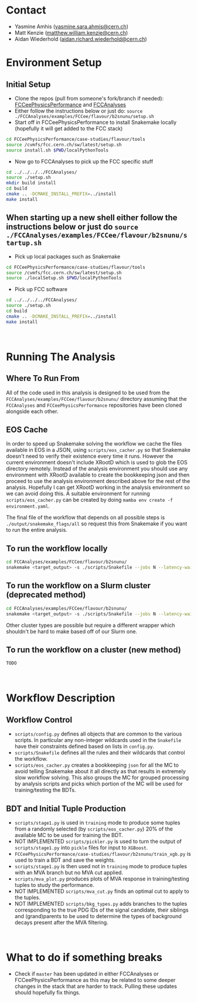 # Contact
- Yasmine Amhis (yasmine.sara.ahmis@cern.ch)
- Matt Kenzie (matthew.william.kenzie@cern.ch)
- Aidan Wiederhold (aidan.richard.wiederhold@cern.ch)

# Environment Setup

## Initial Setup
- Clone the repos (pull from someone's fork/branch if needed): [FCCeePhysicsPerformance](https://github.com/HEP-FCC/FCCeePhysicsPerformance) and [FCCAnalyses](https://github.com/HEP-FCC/FCCAnalyses)
- Either follow the instructions below or just do: `source ./FCCAnalyses/examples/FCCee/flavour/b2snunu/setup.sh`
- Start off in FCCeePhysicsPerformance to install Snakemake locally (hopefully it will get added to the FCC stack)
```bash
cd FCCeePhysicsPerformance/case-studies/flavour/tools
source /cvmfs/fcc.cern.ch/sw/latest/setup.sh
source install.sh $PWD/localPythonTools
```
- Now go to FCCAnalyses to pick up the FCC specific stuff
```bash
cd ../../../../FCCAnalyses/
source ./setup.sh
mkdir build install
cd build
cmake .. -DCMAKE_INSTALL_PREFIX=../install
make install
```

## When starting up a new shell either follow the instructions below or just do `source ./FCCAnalyses/examples/FCCee/flavour/b2snunu/startup.sh`
- Pick up local packages such as Snakemake
```bash
cd FCCeePhysicsPerformance/case-studies/flavour/tools
source /cvmfs/fcc.cern.ch/sw/latest/setup.sh
source ./localSetup.sh $PWD/localPythonTools
```
- Pick up FCC software
```bash
cd ../../../../FCCAnalyses/
source ./setup.sh
cd build
cmake .. -DCMAKE_INSTALL_PREFIX=../install
make install
```
<br />

# Running The Analysis
## Where To Run From
All of the code used in this analysis is designed to be used from the `FCCAnalyses/examples/FCCee/flavour/b2snunu/` directory assuming that the `FCCAnalyses` and `FCCeePhysicsPerformance` repositories have been cloned alongside each other.

## EOS Cache
In order to speed up Snakemake solving the workflow we cache the files available in EOS in a JSON, using `scripts/eos_cacher.py` so that Snakemake doesn't need to verify their existence every time it runs. However the current environment doesn't include XRootD which is used to glob the EOS directory remotely. Instead of the analysis environment you should use any environment with XRootD available to create the bookkeeping json and then proceed to use the analysis environment described above for the rest of the analysis. Hopefully I can get XRootD working in the analysis environment so we can avoid doing this. A suitable environment for running `scripts/eos_cacher.py` can be created by doing `mamba env create -f environment.yaml`.

The final file of the workflow that depends on all possible steps is `./output/snakemake_flags/all` so request this from Snakemake if you want to run the entire analysis.

## To run the workflow locally
```bash
cd FCCAnalyses/examples/FCCee/flavour/b2snunu/
snakemake <target_output> -s ./scripts/Snakefile --jobs N --latency-wait 120
```

## To run the workflow on a Slurm cluster (deprecated method)
```bash
cd FCCAnalyses/examples/FCCee/flavour/b2snunu/
snakemake <target_output> -s ./scripts/Snakefile --jobs N --latency-wait 120 --cluster ./scripts/slurm_wrapper.py; mv ./slurm-* ./SlurmLogs
```
Other cluster types are possible but require a different wrapper which shouldn't be hard to make based off of our Slurm one.

## To run the workflow on a cluster (new method)
```bash
TODO
```
<br />

# Workflow Description

## Workflow Control
- `scripts/config.py` defines all objects that are common to the various scripts. In particular any non-integer wildcards used in the `Snakefile` have their constraints defined based on lists in `config.py`.
- `scripts/Snakefile` defines all the rules and their wildcards that control the workflow.
- `scripts/eos_cacher.py` creates a bookkeeping `json` for all the MC to avoid telling Snakemake about it all directly as that results in extremely slow workflow solving. This also groups the MC for grouped processing by analysis scripts and picks which portion of the MC will be used for training/testing the BDTs.

## BDT and Initial Tuple Production
- `scripts/stage1.py` is used in `training` mode to produce some tuples from a randomly selected (by `scripts/eos_cacher.py`) 20% of the available MC to be used for training the BDT.
- NOT IMPLEMENTED `scripts/pickler.py` is used to turn the output of `scripts/stage1.py` into `pickle` files for input to `XGBoost`.
- `FCCeePhysicsPerformance/case-studies/flavour/b2snunu/train_xgb.py` is used to train a BDT and save the weights.
- `scripts/stage1.py` is then used not in `training` mode to produce tuples with an MVA branch but no MVA cut applied.
- `scripts/mva_plot.py` produces plots of MVA response in training/testing tuples to study the performance.
- NOT IMPLEMENTED `scripts/mva_cut.py` finds an optimal cut to apply to the tuples.
- NOT IMPLEMENTED `scripts/bkg_types.py` adds branches to the tuples corresponding to the true PDG IDs of the signal candidate, their siblings and (grand)parents to be used to determine the types of background decays present after the MVA filtering.
<br />

# What to do if something breaks
- Check if `master` has been updated in either FCCAnalyses or FCCeePhysicsPerformance as this may be related to some deeper changes in the stack that are harder to track. Pulling these updates should hopefully fix things.